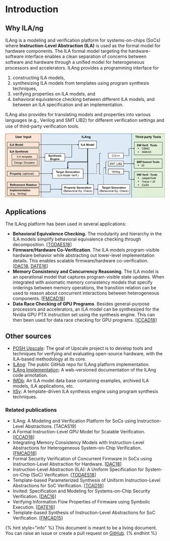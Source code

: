# Introduction

## Why ILA/ng

ILAng is a modeling and verification platform for systems-on-chips \(SoCs\) where **Instruction-Level Abstraction \(ILA\)** is used as the formal model for hardware components. The ILA formal model targeting the hardware-software interface enables a clean separation of concerns between software and hardware through a uniﬁed model for heterogeneous processors and accelerators. ILAng provides a programming interface for 

1. constructing ILA models,
2. synthesizing ILA models from templates using program synthesis techniques,
3. verifying properties on ILA models, and
4. behavioral equivalence checking between different ILA models, and between an ILA specification and an implementation.

ILAng also provides for translating models and properties into various languages \(e.g., Verilog and SMT LIB2\) for diﬀerent veriﬁcation settings and use of third-party veriﬁcation tools.

![ILAng Architecture](.gitbook/assets/ilang-arch.png)

## Applications

The ILAng platform has been used in several applications:

* **Behavioral Equivalence Checking.** The modularity and hierarchy in the ILA models simplify behavioral equivalence checking through decomposition. \[[TODAES18](https://bo-yuan-huang.github.io/ILAng/papers/todaes18.pdf)\] 
* **Firmware/Hardware Co-Verification**. The ILA models program-visible hardware behavior while abstracting out lower-level implementation details. This enables scalable firmware/hardware co-verification. \[[DAC18](https://bo-yuan-huang.github.io/ILAng/papers/dac18.pdf), [DATE16](https://bo-yuan-huang.github.io/ILAng/papers/date16.pdf)\]
* **Memory Consistency and Concurrency Reasoning**. The ILA model is an operational model that captures program-visible state updates. When integrated with axiomatic memory consistency models that specify orderings between memory operations, the transition relation can be used to reason about concurrent interactions between heterogeneous components. \[[FMCAD18](https://bo-yuan-huang.github.io/ILAng/papers/fmcad18.pdf)\]
* **Data Race Checking of GPU Programs**. Besides general-purpose processors and accelerators, an ILA model can be synthesized for the Nvidia GPU PTX instruction set using the synthesis engine. This can then been used for data race checking for GPU programs. \[[ICCAD18](https://bo-yuan-huang.github.io/ILAng/papers/iccad18.pdf)\]

## Other sources

* [POSH Upscale](https://upscale.stanford.edu/): The goal of Upscale project is to develop tools and techniques for verifying and evaluating open-source hardware, with the ILA-based methodology at its core.
* [ILAng](https://github.com/Bo-Yuan-Huang/ILAng): The public GitHub repo for ILAng platform implementation. 
* [ILAng Implementation](https://bo-yuan-huang.github.io/ILAng/doxygen-html/namespaceilang.html): A web-versioned documentation of the ILAng code annotation. 
* [IMDb](https://github.com/PrincetonUniversity/IMDb): An ILA model data base containing examples, archived ILA models, ILA applications, etc.
* [ItSy](https://github.com/PrincetonUniversity/ItSy): A template-driven ILA synthesis engine using program synthesis techniques.

### Related publications

* ILAng: A Modeling and Verification Platform for SoCs using Instruction-Level Abstractions. \[TACAS19\]
* A Formal Instruction-Level GPU Model for Scalable Verification. \[[ICCAD18](https://bo-yuan-huang.github.io/ILAng/papers/iccad18.pdf)\]
* Integrating Memory Consistency Models with Instruction-Level Abstractions for Heterogeneous System-on-Chip Verification. \[[FMCAD18](https://bo-yuan-huang.github.io/ILAng/papers/fmcad18.pdf)\]
* Formal Security Verification of Concurrent Firmware in SoCs using Instruction-Level Abstraction for Hardware. \[[DAC18](https://bo-yuan-huang.github.io/ILAng/papers/dac18.pdf)\]
* Instruction-Level Abstraction \(ILA\): A Uniform Specification for System-on-Chip \(SoC\) Verification. \[[TODAES18](https://bo-yuan-huang.github.io/ILAng/papers/todaes18.pdf)\]
* Template-based Parameterized Synthesis of Uniform Instruction-Level Abstractions for SoC Verification. \[[TCAD18](https://bo-yuan-huang.github.io/ILAng/papers/tcad18.pdf)\]
* Invited: Specification and Modeling for Systems-on-Chip Security Verification. \[[DAC16](https://bo-yuan-huang.github.io/ILAng/papers/dac16.pdf)\]
* Verifying Information Flow Properties of Firmware using Symbolic Execution. \[[DATE16](https://bo-yuan-huang.github.io/ILAng/papers/date16.pdf)\]
* Template-based Synthesis of Instruction-Level Abstractions for SoC Verification. \[[FMCAD15](https://bo-yuan-huang.github.io/ILAng/papers/fmcad15.pdf)\]

{% hint style="info" %}
This document is meant to be a living document. You can raise an issue or create a pull request on [GitHub](https://github.com/Bo-Yuan-Huang/ILAng-Doc).
{% endhint %}

